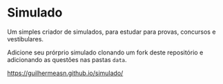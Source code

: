 # Simulado

Um simples criador de simulados, para estudar para provas, concursos e vestibulares.

Adicione seu prórprio simulado clonando um fork deste repositório e adicionando as questões nas pastas ```data```.

https://guilhermeasn.github.io/simulado/
